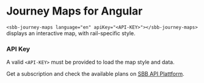 # Journey Maps for Angular

`<sbb-journey-maps language="en" apiKey="<API-KEY>"></sbb-journey-maps>` displays an interactive map, with rail-specific style.

### API Key
A valid `<API-KEY>` must be provided to load the map style and data.

Get a subscription and check the available plans on [SBB API Plattform](https://developer.sbb.ch/apis/journey-maps-tiles).

